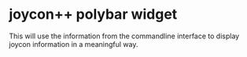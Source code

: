 # joycon++ polybar widget
This will use the information from the commandline interface to display joycon information in a meaningful way.
